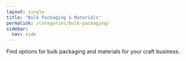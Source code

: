 ```yaml
---
layout: single
title: "Bulk Packaging & Materials"
permalink: /categories/bulk-packaging/
sidebar:
  nav: side
---
```


Find options for bulk packaging and materials for your craft business.

